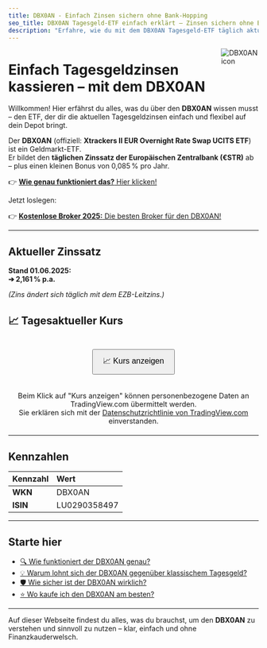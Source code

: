 ```yaml
---
title: DBX0AN - Einfach Zinsen sichern ohne Bank-Hopping
seo_title: DBX0AN Tagesgeld-ETF einfach erklärt – Zinsen sichern ohne Bank-Hopping
description: "Erfahre, wie du mit dem DBX0AN Tagesgeld-ETF täglich aktuelle Zinsen sicherst – einfach erklärt, flexibel und ohne Bankwechsel."
---
```


<img src="https://www.svgrepo.com/show/421832/branch-growth-invest.svg" style="max-width:15%;min-width:40px;float:right;" alt="DBX0AN icon" />

# Einfach Tagesgeldzinsen kassieren – mit dem DBX0AN

Willkommen! Hier erfährst du alles, was du über den **DBX0AN** wissen musst – den ETF, der dir die aktuellen Tagesgeldzinsen einfach und flexibel auf dein Depot bringt.

Der **DBX0AN** (offiziell: **Xtrackers II EUR Overnight Rate Swap UCITS ETF**) ist ein Geldmarkt-ETF.  
Er bildet den **täglichen Zinssatz der Europäischen Zentralbank (€STR)** ab – plus einen kleinen Bonus von 0,085 % pro Jahr.

👉 [**Wie genau funktioniert das?** Hier klicken!](/funktionsweise/)

Jetzt loslegen:

👉 [**Kostenlose Broker 2025:** Die besten Broker für den DBX0AN!](/empfehlungen/)

---

## Aktueller Zinssatz

**Stand 01.06.2025:**\
**➔ 2,161 % p.a.**

*(Zins ändert sich täglich mit dem EZB-Leitzins.)*

## 📈 Tagesaktueller Kurs

<div id="button-container" style="display: flex; justify-content: center; padding: 20px;">
<button id="load-chart" style="padding: 10px 20px; font-size: 1rem; cursor: pointer;">
  📈 Kurs anzeigen
</button>
</div>

<p id="info-paragraph" style="text-align: center; font-size: 0.9rem;">Beim Klick auf "Kurs anzeigen" können personenbezogene Daten an TradingView.com übermittelt werden.<br>Sie erklären sich mit der <a target="_blank" href="https://de.tradingview.com/privacy-policy/">Datenschutzrichtlinie von TradingView.com</a> einverstanden.</p>

<div id="chart-container" style="margin-top:20px;"></div>

<script>
document.getElementById("load-chart").addEventListener("click", function() {
    const button = this;
    button.style.display = "none";
    document.getElementById("info-paragraph").style.display = "none";

    const script = document.createElement("script");
    script.src = "https://s3.tradingview.com/tv.js";
    script.onload = function() {
        new TradingView.widget({
            width: "100%",
            height: 600,
            symbol: "TRADEGATE:XEON",
            interval: "D",
            timezone: "Etc/UTC",
            theme: "light",
            style: "2",
            locale: "de_DE",
            toolbar_bg: "#f1f3f6",
            enable_publishing: false,
            save_image: false,
            container_id: "chart-container"
        });
    };
    document.body.appendChild(script);
});
</script>

---

## Kennzahlen

| Kennzahl | Wert |
|:---------|:-----|
| **WKN**  | DBX0AN |
| **ISIN** | LU0290358497 |

---

## Starte hier

- [🔍 Wie funktioniert der DBX0AN genau?](/funktionsweise/)
- [💡 Warum lohnt sich der DBX0AN gegenüber klassischem Tagesgeld?](/hintergründe/)
- [🛡️ Wie sicher ist der DBX0AN wirklich?](/risiken/)
- [⭐ Wo kaufe ich den DBX0AN am besten?](/empfehlungen/)

---

Auf dieser Webseite findest du alles, was du brauchst, um den **DBX0AN** zu verstehen und sinnvoll zu nutzen – klar, einfach und ohne Finanzkauderwelsch.

